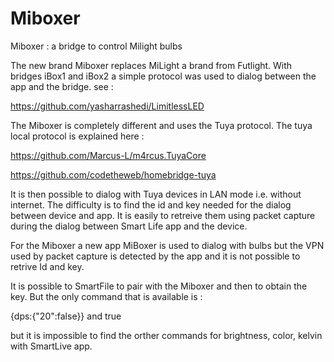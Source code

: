 # Miboxer
Miboxer : a bridge to control Milight bulbs

The new brand Miboxer replaces MiLight a brand from Futlight. With bridges iBox1 and iBox2 a simple protocol was used to dialog between the app and the bridge.
see : 

https://github.com/yasharrashedi/LimitlessLED

The Miboxer is completely different and uses the Tuya protocol. The tuya local protocol is explained here :

https://github.com/Marcus-L/m4rcus.TuyaCore

https://github.com/codetheweb/homebridge-tuya

It is then possible to dialog with Tuya devices in LAN mode i.e. without internet. The difficulty is to find the id and key needed for the dialog between device and app. It is easily to retreive them using packet capture during the dialog between Smart Life app and the device.

For the Miboxer a new app MiBoxer is used to dialog with bulbs but the VPN used by packet capture is detected by the app and it is not possible to retrive Id and key.

It is possible to SmartFile to pair with the Miboxer and then to obtain the key. But the only command that is available is :

{dps:{"20":false}} and true

but it is impossible to find the orther commands for brightness, color, kelvin with SmartLive app.






